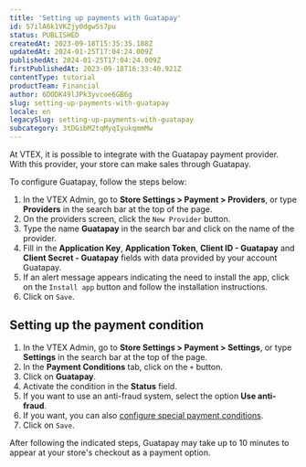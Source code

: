 ```yaml
---
title: 'Setting up payments with Guatapay'
id: 57ilA6k1VKZjy0dgwSs7pu
status: PUBLISHED
createdAt: 2023-09-18T15:35:35.188Z
updatedAt: 2024-01-25T17:04:24.009Z
publishedAt: 2024-01-25T17:04:24.009Z
firstPublishedAt: 2023-09-18T16:33:40.921Z
contentType: tutorial
productTeam: Financial
author: 6DODK49lJPk3yvcoe6GB6g
slug: setting-up-payments-with-guatapay
locale: en
legacySlug: setting-up-payments-with-guatapay
subcategory: 3tDGibM2tqMyqIyukqmmMw
---
```


At VTEX, it is possible to integrate with the Guatapay payment provider. With this provider, your store can make sales through Guatapay.

To configure Guatapay, follow the steps below:

1. In the VTEX Admin, go to __Store Settings > Payment > Providers__, or type __Providers__ in the search bar at the top of the page.
2. On the providers screen, click the `New Provider` button.
3. Type the name __Guatapay__ in the search bar and click on the name of the provider.
4. Fill in the __Application Key__, __Application Token__, __Client ID - Guatapay__ and __Client Secret - Guatapay__ fields with data provided by your account Guatapay.
5. If an alert message appears indicating the need to install the app, click on the `Install app` button and follow the installation instructions.
6. Click on `Save`.

## Setting up the payment condition

1. In the VTEX Admin, go to __Store Settings > Payment > Settings__, or type __Settings__ in the search bar at the top of the page.
2. In the __Payment Conditions__ tab, click on the `+` button.
3. Click on __Guatapay__.
4. Activate the condition in the __Status__ field.
5. If you want to use an anti-fraud system, select the option __Use anti-fraud__.
6. If you want, you can also [configure special payment conditions](https://help.vtex.com/en/tutorial/condiciones-especiales--tutorials_456?&utm_source=autocomplete#).
7. Click on `Save`.

After following the indicated steps, Guatapay may take up to 10 minutes to appear at your store's checkout as a payment option.
